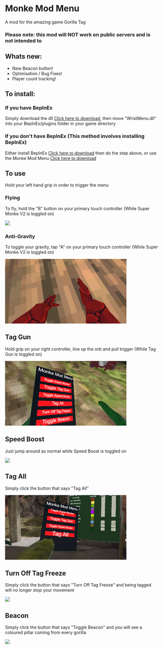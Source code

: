 # Monke Mod Menu
A mod for the amazing game Gorilla Tag
### Please note: this mod will NOT work on public servers and is not intended to

## Whats new:
- New Beacon button!
- Optimisation / Bug Fixes!
- Player count tracking!

## To install:
### If you have BepInEx
Simply download the dll [Click here to download](https://github.com/jeydevv/MonkeModMenu/releases/download/1.3.0/WristMenu.dll), then move "WristMenu.dll" into your BepInEx/plugins folder in your game directory
### If you don't have BepInEx (This method involves installing BepInEx)
Either install BepInEx [Click here to download](https://github.com/BepInEx/BepInEx/releases) then do the step above, or use the Monke Mod Menu [Click here to download](https://github.com/DeadlyKitten/MonkeModManager/releases)

## To use
Hold your left hand grip in order to trigger the menu

### Flying
To fly, hold the "B" button on your primary touch controller (While Super Monke V2 is toggled on)

![](gifs/fly.gif)

### Anti-Gravity
To toggle your gravity, tap "A" on your primary touch controller (While Super Monke V2 is toggled on)

![](gifs/antigrav.gif)

## Tag Gun
Hold grip on your right controller, line up the orb and pull trigger (While Tag Gun is toggled on)

![](gifs/taggun.gif)

## Speed Boost
Just jump around as normal while Speed Boost is toggled on

![](gifs/speed.gif)

## Tag All
Simply click the button that says "Tag All"

![](gifs/tagall.gif)

## Turn Off Tag Freeze
Simply click the button that says "Turn Off Tag Freeze" and being tagged will no longer stop your movement

![](gifs/nofreeze.gif)

## Beacon
Simply click the button that says "Toggle Beacon" and you will see a coloured pillar coming from every gorilla

![](gifs/beacon.gif)
